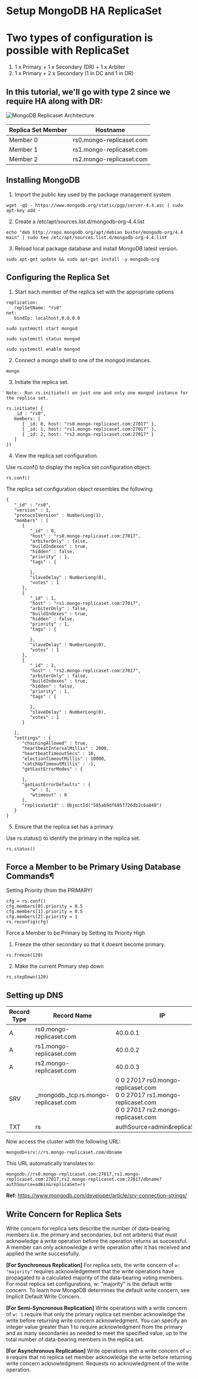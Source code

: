 # Setup MongoDB HA ReplicaSet

# Two types of configuration is possible with ReplicaSet

1. 1 x Primary + 1 x Secondary (DR) + 1 x Arbiter
2. 1 x Primary + 2 x Secondary (1 in DC and 1 in DR)

## In this tutorial, we'll go with type 2 since we require HA along with DR:


![MongoDB Replicaset Architecture](https://www.mongodb.com/docs/manual/images/replica-set-read-write-operations-primary.bakedsvg.svg)


|Replica Set Member	| Hostname|
| ------------- | ------------- |
|Member 0	| rs0.mongo-replicaset.com|
|Member 1	| rs1.mongo-replicaset.com|
|Member 2	| rs2.mongo-replicaset.com|

## Installing MongoDB

1. Import the public key used by the package management system
```
wget -qO - https://www.mongodb.org/static/pgp/server-4.4.asc | sudo apt-key add -
```

2. Create a /etc/apt/sources.list.d/mongodb-org-4.4.list
```
echo "deb http://repo.mongodb.org/apt/debian buster/mongodb-org/4.4 main" | sudo tee /etc/apt/sources.list.d/mongodb-org-4.4.list
```

3. Reload local package database and install MongoDB latest version.
```
sudo apt-get update && sudo apt-get install -y mongodb-org
```

## Configuring the Replica Set

1. Start each member of the replica set with the appropriate options

```
replication:
   replSetName: "rs0"
net:
   bindIp: localhost,0.0.0.0
```
```
sudo systemctl start mongod
```
```
sudo systemctl status mongod
```
```
sudo systemctl enable mongod
```


2. Connect a mongo shell to one of the mongod instances.

```
mongo
```

3. Initiate the replica set.

```Note:- Run rs.initiate() on just one and only one mongod instance for the replica set.```

```
rs.initiate( {
   _id : "rs0",
   members: [
      { _id: 0, host: "rs0.mongo-replicaset.com:27017" },
      { _id: 1, host: "rs1.mongo-replicaset.com:27017" },
      { _id: 2, host: "rs2.mongo-replicaset.com:27017" }
   ]
})
```

4. View the replica set configuration.

Use rs.conf() to display the replica set configuration object:
```
rs.conf()
```
The replica set configuration object resembles the following:
```
{
   "_id" : "rs0",
   "version" : 1,
   "protocolVersion" : NumberLong(1),
   "members" : [
      {
         "_id" : 0,
         "host" : "rs0.mongo-replicaset.com:27017",
         "arbiterOnly" : false,
         "buildIndexes" : true,
         "hidden" : false,
         "priority" : 1,
         "tags" : {

         },
         "slaveDelay" : NumberLong(0),
         "votes" : 1
      },
      {
         "_id" : 1,
         "host" : "rs1.mongo-replicaset.com:27017",
         "arbiterOnly" : false,
         "buildIndexes" : true,
         "hidden" : false,
         "priority" : 1,
         "tags" : {

         },
         "slaveDelay" : NumberLong(0),
         "votes" : 1
      },
      {
         "_id" : 2,
         "host" : "rs2.mongo-replicaset.com:27017",
         "arbiterOnly" : false,
         "buildIndexes" : true,
         "hidden" : false,
         "priority" : 1,
         "tags" : {

         },
         "slaveDelay" : NumberLong(0),
         "votes" : 1
      }

   ],
   "settings" : {
      "chainingAllowed" : true,
      "heartbeatIntervalMillis" : 2000,
      "heartbeatTimeoutSecs" : 10,
      "electionTimeoutMillis" : 10000,
      "catchUpTimeoutMillis" : -1,
      "getLastErrorModes" : {

      },
      "getLastErrorDefaults" : {
         "w" : 1,
         "wtimeout" : 0
      },
      "replicaSetId" : ObjectId("585ab9df685f726db2c6a840")
   }
}
```
5. Ensure that the replica set has a primary.

Use rs.status() to identify the primary in the replica set.
```
rs.status()
```
## Force a Member to be Primary Using Database Commands¶

Setting Priority (from the PRIMARY)
```
cfg = rs.conf()
cfg.members[0].priority = 0.5
cfg.members[1].priority = 0.5
cfg.members[2].priority = 1
rs.reconfig(cfg)
```
Force a Member to be Primary by Setting its Priority High
1. Freeze the other secondary so that it doesnt become primary.
```
rs.freeze(120)
```
2. Make the current Primary step down
```
rs.stepDown(120)
```

## Setting up DNS

Record Type	| Record Name | IP |
| ------------- | ------------- | ------------- |
|A	| rs0.mongo-replicaset.com| 40.0.0.1 |
|A	| rs1.mongo-replicaset.com| 40.0.0.2 |
|A	| rs2.mongo-replicaset.com| 40.0.0.3 |
|SRV | _mongodb._tcp.rs.mongo-replicaset.com | 0 0 27017 rs0.mongo-replicaset.com<br />0 0 27017 rs1.mongo-replicaset.com<br />0 0 27017 rs2.mongo-replicaset.com |
|TXT | rs | authSource=admin&replicaSet=rs|


Now access the cluster with the following URL:

```
mongodb+srv://rs.mongo-replicaset.com/dbname
```
This URL automatically translates to:
```
mongodb://rs0.mongo-replicaset.com:27017,rs1.mongo-replicaset.com:27017,rs2.mongo-replicaset.com:27017/dbname?authSource=admin&replicaSet=rs
```

<b>Ref:</b> https://www.mongodb.com/developer/article/srv-connection-strings/

## Write Concern for Replica Sets

Write concern for replica sets describe the number of data-bearing members (i.e. the primary and secondaries, but not arbiters) that must acknowledge a write operation before the operation returns as successful. A member can only acknowledge a write operation after it has received and applied the write successfully.

<b>[For Synchronous Replication]</b> For replica sets, the write concern of ```w: "majority"``` requires acknowledgement that the write operations have propagated to a calculated majority of the data-bearing voting members. For most replica set configurations, w: "majority" is the default write concern. To learn how MongoDB determines the default write concern, see Implicit Default Write Concern.

<b>[For Semi-Syncronous Replication]</b> Write operations with a write concern of ```w: 1``` require that only the primary replica set member acknowledge the write before returning write concern acknowledgment. You can specify an integer value greater than 1 to require acknowledgment from the primary and as many secondaries as needed to meet the specified value, up to the total number of data-bearing members in the replica set.

<b>[For Asynchronous Replication]</b> Write operations with a write concern of ```w: 0``` require that no replica set member acknowledge the write before returning write concern acknowledgment. Requests no acknowledgment of the write operation.

